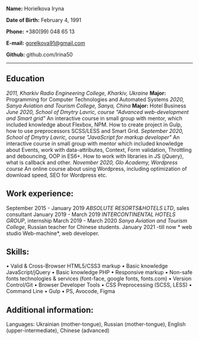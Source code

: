 **Name:** Horielkova Iryna

**Date of Birth:** February 4, 1991

**Phone:** +380(99) 048 65 13

**E-mail:**	gorelkova91@gmail.com

**Github:** github.com/Irina50
__________________________________

## Education
*2011, Kharkiv Radio Engineering College, Kharkiv, Ukraine*
**Major:** Programming for Computer Technologies and Automated Systems
*2020, Sanya Aviation and Tourism College, Sanya, China*
**Major:** Hotel Business 
*June 2020, School of Dmytry Lavric, course "Advanced web-development and Smart grid"* 
An interactive course in small group with mentor, which included knowledge about Flexbox, NPM. How to create project in Gulp, how to use preprocessors SCSS/LESS and Smart Grid.
*September 2020, School of Dmytry Lavric, course "JavaScript for markup developer"*
An interactive course in small group with mentor which included knowledge about Events, work with data-attributes, Context, Form validation, Throttling and debouncing, OOP in ES6+. How to work with libraries in JS (jQuery), what is callback and other.
*November 2020, Glo Academy, Wordpress course* 
An online course about using Wordpress, including optimization of download speed, SEO for Wordpress etc.

## Work experience:
September 2015 - January 2019 *ABSOLUTE RESORTS&HOTELS LTD*, sales consultant
January 2019 - March 2019 *INTERCONTINENTAL HOTELS GROUP*, internship
March 2019 - March 2020 *Sanya Aviation and Tourism College*, Russian teacher for Chinese students.
January 2021 -till now * web studio Web-machine*, web developer.
## Skills:
•	Valid & Cross-Browser HTML5/CSS3 markup 
•	Basic knowledge JavaScript/jQuery
•	Basic knowledge PHP
•	Responsive markup
•	Non-safe fonts technologies & services (font-face, google fonts, fonts.com)
•	Version Control/Git
•	Browser Developer Tools
•	CSS Preprocessing (SCSS, LESS)
•	Command Line
•	Gulp
•	PS, Avocode, Figma

## Additional information:
Languages: Ukrainian (mother-tongue), Russian (mother-tongue), English (upper-intermediate), Chinese (advanced)

